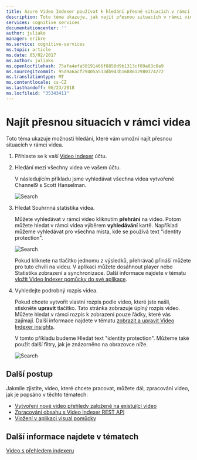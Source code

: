 ```yaml
---
title: Azure Video Indexer používat k hledání přesné situacích v rámci videa | Microsoft Docs
description: Toto téma ukazuje, jak najít přesnou situacích v rámci videa.
services: cognitive services
documentationcenter: ''
author: juliako
manager: erikre
ms.service: cognitive-services
ms.topic: article
ms.date: 05/02/2017
ms.author: juliako
ms.openlocfilehash: 75afa4efa50191466f8850d9b1313cf89a83c0a9
ms.sourcegitcommit: 95d9a6acf29405a533db943b1688612980374272
ms.translationtype: MT
ms.contentlocale: cs-CZ
ms.lasthandoff: 06/23/2018
ms.locfileid: "35343411"
---
```

# <a name="find-exact-moments-within-videos"></a>Najít přesnou situacích v rámci videa

Toto téma ukazuje možnosti hledání, které vám umožní najít přesnou situacích v rámci videa.

1. Přihlaste se k vaší [Video Indexer](https://api-portal.videoindexer.ai/) účtu.
2. Hledání mezi všechny videa ve vašem účtu.

    V následujícím příkladu jsme vyhledávat všechna videa vytvořené Channel9 s Scott Hanselman.

    ![Search](./media/video-indexer-search/video-indexer-search01.png)
    
3. Hledat Souhrnná statistika videa.

    Můžete vyhledávat v rámci video kliknutím **přehrání** na video. Potom můžete hledat v rámci videa výběrem **vyhledávání** kartě. Například můžeme vyhledávat pro všechna místa, kde se používá text "identity protection". 

    ![Search](./media/video-indexer-search/video-indexer-search02.png)

    Pokud kliknete na tlačítko jednomu z výsledků, přehrávač přináší můžete pro tuto chvíli na videu. V aplikaci můžete dosáhnout player nebo Statistika zobrazení a synchronizace. Další informace najdete v tématu [vložit Video Indexer pomůcky do své aplikace](video-indexer-embed-widgets.md). 

    
4. Vyhledejte podrobný rozpis videa.

    Pokud chcete vytvořit vlastní rozpis podle video, které jste našli, stiskněte **upravit** tlačítko. Tato stránka zobrazuje úplný rozpis video. Můžete hledat v rámci rozpis k zobrazení pouze řádky, které vás zajímají. Další informace najdete v tématu [zobrazit a upravit Video Indexer insights](video-indexer-view-edit.md).

    V tomto příkladu budeme Hledat text "identity protection". Můžeme také použít další filtry, jak je znázorněno na obrazovce níže.

    ![Search](./media/video-indexer-search/video-indexer-search03.png)

## <a name="next-steps"></a>Další postup 

Jakmile zjistíte, video, které chcete pracovat, můžete dál, zpracování video, jak je popsáno v těchto tématech: 

- [Vytvoření nové video přehledy založené na existující video](video-indexer-create-new.md)
- [Zpracování obsahu s Video Indexer REST API](video-indexer-use-apis.md)
- [Vložení v aplikaci visual pomůcky](video-indexer-embed-widgets.md)

## <a name="see-also"></a>Další informace najdete v tématech

[Video s přehledem indexeru](video-indexer-overview.md)
